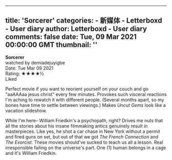
---
title: 'Sorcerer'
categories: 
    - 新媒体
    - Letterboxd - User diary
author: Letterboxd - User diary
comments: false
date: Tue, 09 Mar 2021 00:00:00 GMT
thumbnail: ''
---

<div>   
<b>Sorcerer</b><br>watched by demiadejuyigbe<br>Date: Tue Mar 09 2021<br>Rating:  ★★★★½ <br>Liked<br>








<div>



<div><p>Perfect movie if you want to reorient yourself on your couch and go "aaAAAaa jesus christ" every few minutes. Provokes such visceral reactions I'm aching to rewatch it with different people. (Several months apart, so my bones have time to settle between viewings.) Makes <i>Uncut Gems</i> look like a vacation slideshow.</p><p>While I'm here– William Friedkin's a psychopath, right? Drives me nuts that all the stories about his insane filmmaking antics genuinely result in masterpieces. Like yes, he shot a car chase in New York without a permit and fired guns on set, but out of that we got <i>The French Connection</i> and <i>The Exorcist</i>. These movies should've sucked to teach us all a lesson. Real irresponsible failing on the universe's part. One (1) human belongs in a cage and it's William Friedkin.</p></div>

</div>
  
</div>
            